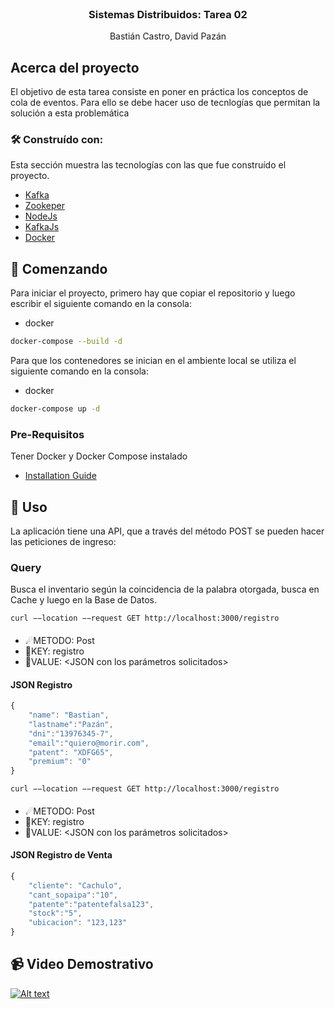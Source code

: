 
<br />
<div align="center">

  <h3 align="center">Sistemas Distribuidos: Tarea 02</h3>

  <p align="center">
    Bastián Castro, David Pazán
  </p>
</div>


## Acerca del proyecto

El objetivo de esta tarea consiste en poner en práctica los conceptos de cola de eventos. Para ello se debe hacer uso de tecnlogías que permitan la solución a esta problemática


### 🛠 Construído con:

Esta sección muestra las tecnologías con las que fue construído el proyecto.

* [Kafka](https://kafka.apache.org/documentation/#gettingStarted)
* [Zookeper](https://zookeeper.apache.org/doc/r3.8.0/index.html)
* [NodeJs](https://nodejs.org/en/docs/guides/)
* [KafkaJs](https://kafka.js.org/docs/getting-started)
* [Docker](https://www.docker.com)


## 🔰 Comenzando

Para iniciar el proyecto, primero hay que copiar el repositorio y luego escribir el siguiente comando en la consola:
* docker
```sh
docker-compose --build -d
```
Para que los contenedores se inician en el ambiente local se utiliza el siguiente comando en la consola:
* docker
```sh
docker-compose up -d
```
### Pre-Requisitos

Tener Docker y Docker Compose instalado
* [Installation Guide](https://docs.docker.com/compose/install/)



## 🤝 Uso

La aplicación tiene una API, que a través del método POST se pueden hacer las peticiones de ingreso:

### Query
Busca el inventario según la coincidencia de la palabra otorgada, busca en Cache y luego en la Base de Datos.
```curl
curl −−location −−request GET http://localhost:3000/registro
```
#### 
- ☄METODO: Post
- 🔑KEY: registro
- 📃VALUE: \<JSON con los parámetros solicitados\>

#### JSON Registro
```js
{
    "name": "Bastian",
    "lastname":"Pazán",
    "dni":"13976345-7",
    "email":"quiero@morir.com",
    "patent": "XDFG65",
    "premium": "0"
}
```
```curl
curl −−location −−request GET http://localhost:3000/registro
```
#### 
- ☄METODO: Post
- 🔑KEY: registro
- 📃VALUE: \<JSON con los parámetros solicitados\>

#### JSON Registro de Venta
```js
{
    "cliente": "Cachulo",
    "cant_sopaipa":"10",
    "patente":"patentefalsa123",
    "stock":"5",
    "ubicacion": "123,123"
}
```


## 📹 Video Demostrativo
[![Alt text](https://i.imgur.com/UzCFNcT.png)](https://youtu.be/h09TIF2YaNk)
